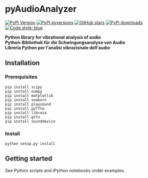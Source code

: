 # pyAudioAnalyzer

[![PyPi Version](https://img.shields.io/pypi/v/pyAudioAnalyzer.svg?style=flat-square)](https://pypi.org/project/pyAudioAnalyzer)
[![PyPI pyversions](https://img.shields.io/pypi/pyversions/pyAudioAnalyzer.svg?style=flat-square)](https://pypi.org/project/pyAudioAnalyzer/)
[![GitHub stars](https://img.shields.io/github/stars/e-dub/pyAudioAnalyzer.svg?style=flat-square&logo=github&label=Stars&logoColor=white)](https://github.com/e-dub/pyAudioAnalyzer)
[![PyPi downloads](https://img.shields.io/pypi/dm/pyAudioAnalyzer.svg?style=flat-square)](https://pypistats.org/packages/pyAudioAnalyzer)
[![Code style: blue](https://img.shields.io/badge/code%20style-blue-blue.svg)](https://blue.readthedocs.io/)

**Python library for vibrational analysis of audio**\
**Python-Bibliothek für die Schwingungsanalyse von Audio**\
**Libreria Python per l'analisi vibrazionale dell'audio**

## Installation

### Prerequisites
```
pip install scipy
pip install numpy
pip install matplotlib
pip install seaborn
pip install playsound
pip install pyfftw
pip install librosa
pip install gtts
pip install sounddevice
```

### Install
```
python setup.py install
```

## Getting started
See Python scripts and iPython notebooks under examples.
